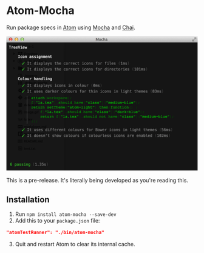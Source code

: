 Atom-Mocha
==========

Run package specs in [Atom](https://atom.io/) using [Mocha](https://mochajs.org/) and [Chai](http://chaijs.com/).

<img src="https://raw.githubusercontent.com/Alhadis/Atom-Mocha/static/preview.png" width="657" alt="Preview" />

This is a pre-release. It's literally being developed as you're reading this.


Installation
------------
1. Run `npm install atom-mocha --save-dev`
2. Add this to your `package.json` file:
```json
"atomTestRunner": "./bin/atom-mocha"
```
3. Quit and restart Atom to clear its internal cache.
